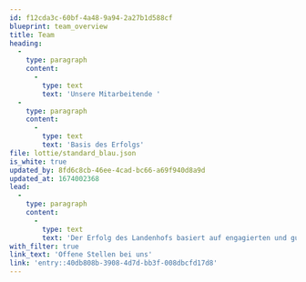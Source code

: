 ```yaml
---
id: f12cda3c-60bf-4a48-9a94-2a27b1d588cf
blueprint: team_overview
title: Team
heading:
  -
    type: paragraph
    content:
      -
        type: text
        text: 'Unsere Mitarbeitende '
  -
    type: paragraph
    content:
      -
        type: text
        text: 'Basis des Erfolgs'
file: lottie/standard_blau.json
is_white: true
updated_by: 8fd6c8cb-46ee-4cad-bc66-a69f940d8a9d
updated_at: 1674002368
lead:
  -
    type: paragraph
    content:
      -
        type: text
        text: 'Der Erfolg des Landenhofs basiert auf engagierten und gut ausgebildeten Mitarbeiterinnen und Mitarbeitern.'
with_filter: true
link_text: 'Offene Stellen bei uns'
link: 'entry::40db808b-3908-4d7d-bb3f-008dbcfd17d8'
---
```

